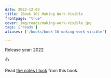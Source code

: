 ```yaml
---
date: 2022-12-03
title: (Book 16) Making Work Visible
frontpage: "true"
cover: img/reads/making-work-visible.jpg
tags: ['reads']
aliases: ['/books/book-16-making-work-visible']

---
```


Release year: 2022

👍

Read [the notes I took](https://drive.google.com/file/d/1Ygm52F0xN_nUA0I-obrWwxZRy1M-5oM3/view?usp=drive_link) from this book.
